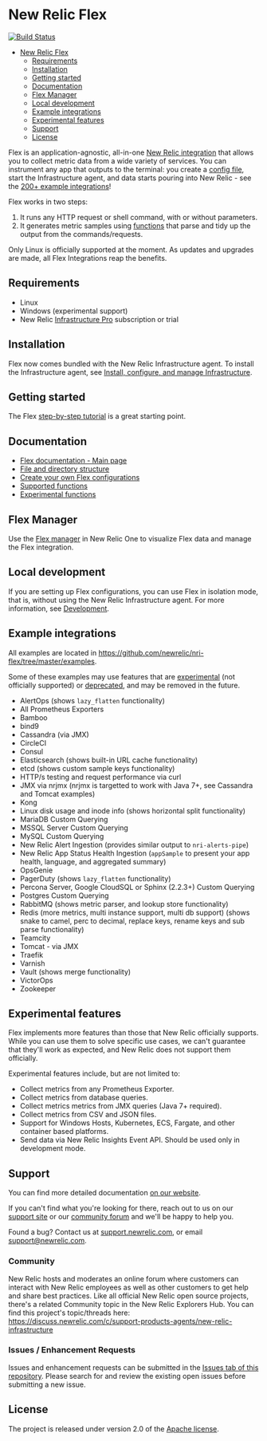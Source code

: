 # New Relic Flex

[![Build Status](https://travis-ci.org/newrelic/nri-flex.svg?branch=master)](https://travis-ci.com/newrelic/nri-flex)

- [New Relic Flex](#new-relic---flex)
  - [Requirements](#requirements)
  - [Installation](#installation)
  - [Getting started](#getting-started)
  - [Documentation](#documentation)
  - [Flex Manager](#flex-manager)
  - [Local development](#local-development)
  - [Example integrations](#example-integrations)
  - [Experimental features](#experimental-features)
  - [Support](#support)
  - [License](#license)


Flex is an application-agnostic, all-in-one [New Relic integration](https://docs.newrelic.com/docs/integrations) that allows you to collect metric data from a wide variety of services. You can instrument any app that outputs to the terminal: you create a [config file](/docs/basics/creating_configs.md), start the Infrastructure agent, and data starts pouring into New Relic - see the [200+ example integrations](#example-integrations)!

Flex works in two steps:
  1. It runs any HTTP request or shell command, with or without parameters.
  2. It generates metric samples using [functions](https://github.com/newrelic/nri-flex/tree/master/docs/apis/functions.md) that parse and tidy up the output from the commands/requests.

Only Linux is officially supported at the moment. As updates and upgrades are made, all Flex Integrations reap the benefits.

## Requirements

- Linux
- Windows (experimental support)
- New Relic [Infrastructure Pro](https://newrelic.com/infrastructure/pricing) subscription or trial

## Installation

Flex now comes bundled with the New Relic Infrastructure agent. To install the Infrastructure agent, see [Install, configure, and manage Infrastructure](https://docs.newrelic.com/docs/infrastructure/install-configure-manage-infrastructure).

## Getting started

The Flex [step-by-step tutorial](./docs/basic-tutorial.md) is a great starting point.

## Documentation

- [Flex documentation - Main page](https://github.com/newrelic/nri-flex/tree/master/docs/readme.md)
- [File and directory structure](https://github.com/newrelic/nri-flex/tree/master/docs/basics/file_layout.md)
- [Create your own Flex configurations](https://github.com/newrelic/nri-flex/tree/master/docs/basics/creating_configs.md)
- [Supported functions](https://github.com/newrelic/nri-flex/tree/master/docs/apis/functions.md)
- [Experimental functions](https://github.com/newrelic/nri-flex/tree/master/docs/experimental/functions.md)

## Flex Manager

Use the [Flex manager](https://github.com/newrelic/nr1-flex-manager) in New Relic One to visualize Flex data and manage the Flex integration.

## Local development

If you are setting up Flex configurations, you can use Flex in isolation mode, that is, without using the New Relic Infrastructure agent. For more information, see [Development](./development.md).

## Example integrations

All examples are located in <https://github.com/newrelic/nri-flex/tree/master/examples>.

Some of these examples may use features that are [experimental](https://github.com/newrelic/nri-flex/tree/master/docs/experimental) (not officially supported) or [deprecated](https://github.com/newrelic/nri-flex/tree/master/docs/experimental), and may be removed in the future.

- AlertOps (shows `lazy_flatten` functionality)
- All Prometheus Exporters
- Bamboo
- bind9
- Cassandra (via JMX)
- CircleCI
- Consul
- Elasticsearch (shows built-in URL cache functionality)
- etcd (shows custom sample keys functionality)
- HTTP/s testing and request performance via curl
- JMX via nrjmx (nrjmx is targetted to work with Java 7+, see Cassandra and Tomcat examples)
- Kong
- Linux disk usage and inode info (shows horizontal split functionality)
- MariaDB Custom Querying
- MSSQL Server Custom Querying
- MySQL Custom Querying
- New Relic Alert Ingestion (provides similar output to `nri-alerts-pipe`)
- New Relic App Status Health Ingestion (`appSample` to present your app health, language, and aggregated summary)
- OpsGenie
- PagerDuty (shows `lazy_flatten` functionality)
- Percona Server, Google CloudSQL or Sphinx (2.2.3+) Custom Querying
- Postgres Custom Querying
- RabbitMQ (shows metric parser, and lookup store functionality)
- Redis (more metrics, multi instance support, multi db support) (shows snake to camel, perc to decimal, replace keys, rename keys and sub parse functionality)
- Teamcity
- Tomcat - via JMX
- Traefik
- Varnish
- Vault (shows merge functionality)
- VictorOps
- Zookeeper

## Experimental features

Flex implements more features than those that New Relic officially supports. While you can use them to solve specific use cases, we can't guarantee that they'll work as expected, and New Relic does not support them officially.

Experimental features include, but are not limited to:

- Collect metrics from any Prometheus Exporter.
- Collect metrics from database queries.
- Collect metrics metrics from JMX queries (Java 7+ required).
- Collect metrics from CSV and JSON files.
- Support for Windows Hosts, Kubernetes, ECS, Fargate, and other container based platforms.
- Send data via New Relic Insights Event API. Should be used only in development mode.

## Support

You can find more detailed documentation [on our website](http://newrelic.com/docs).

If you can't find what you're looking for there, reach out to us on our [support site](http://support.newrelic.com/) or our [community forum](http://forum.newrelic.com) and we'll be happy to help you.

Found a bug? Contact us at [support.newrelic.com](http://support.newrelic.com/), or email support@newrelic.com.

### Community

New Relic hosts and moderates an online forum where customers can interact with New Relic employees as well as other customers to get help and share best practices. Like all official New Relic open source projects, there's a related Community topic in the New Relic Explorers Hub. You can find this project's topic/threads here:
​
https://discuss.newrelic.com/c/support-products-agents/new-relic-infrastructure

### Issues / Enhancement Requests

Issues and enhancement requests can be submitted in the [Issues tab of this repository](../../issues). Please search for and review the existing open issues before submitting a new issue.


## License

The project is released under version 2.0 of the [Apache license](http://www.apache.org/licenses/LICENSE-2.0).